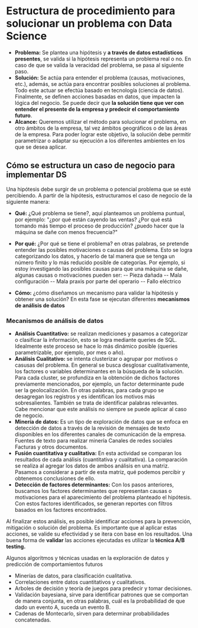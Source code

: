 # Estructura de procedimiento para solucionar un problema con Data Science

 - **Problema:** Se plantea una hipótesis y **a través de datos estadísticos presentes**, se valida si la hipótesis representa un problema real o no. En caso de que se valida la veracidad del problema, se pasa al siguiente paso.
 - **Solución:** Se actúa para entender el problema (causas, motivaciones, etc.), además, se actúa para encontrar posibles soluciones al problema. Todo este actuar se efectúa basado en tecnología (ciencia de datos). Finalmente, se definen acciones basadas en datos, que impacten la lógica del negocio. Se puede decir que **la solución tiene que ver con entender el presente de la empresa y predecir el comportamiento futuro**.
 - **Alcance:** Queremos utilizar el método para solucionar el problema, en otro ámbitos de la empresa, tal vez ámbitos geográficos o de las áreas de la empresa. Para poder lograr este objetivo, la solución debe permitir parametrizar o adaptar su ejecución a los diferentes ambientes en los que se desea aplicar.
## Cómo se estructura un caso de negocio para implementar DS

Una hipótesis debe surgir de un problema o potencial problema que se esté percibiendo. A partir de la hipótesis, estructuramos el caso de negocio de la siguiente manera:

 - **Qué:** ¿Qué problema se tiene?, aquí planteamos un problema puntual, por ejemplo: "¿por qué están cayendo las ventas? ¿Por qué está tomando más tiempo el proceso de producción? ¿puedo hacer que la máquina se dañe con menos frecuencia?"
 
 - **Por qué:** ¿Por qué se tiene el problema? en otras palabras, se pretende entender las posibles motivaciones o causas del problema. Esto se logra categorizando los datos, y hacerlo de tal manera que se tenga un número finito y lo más reducido posible de categorías. Por ejemplo, si estoy investigando las posibles causas para que una máquina se dañe, algunas causas o motivaciones pueden ser:
 -- Pieza dañada
 -- Mala configuración
 -- Mala praxis por parte del operario
 -- Fallo eléctrico
 
 - **Cómo:** ¿cómo diseñamos un mecanismo para validar la hipótesis y obtener una solución? En esta fase se ejecutan diferentes **mecanismos de análisis de datos**

### Mecanismos de análisis de datos

 - **Análisis Cuantitativo:** se realizan mediciones y pasamos a categorizar o clasificar la información, esto se logra mediante queries de SQL. Idealmente este proceso se hace lo más dinámico posible (queries parametrizable, por ejemplo, por mes o año).
 - **Análisis Cualitativo:** se intenta clusterizar o agrupar por motivos o casusas del problema. En general se busca desglosar cualitativamente, los factores o variables determinantes en la búsqueda de la solución. Para cada cluster, se profundiza en la obtención de dichos factores previamente mencionados, por ejemplo, un factor determinante pude ser la geolocalización. En otras palabras, para cada grupo se desagregan los registros y es identifican los motivos más sobresalientes. También se trata de identificar palabras relevantes. Cabe mencionar que este análisis no siempre se puede aplicar al caso de negocio.
 - **Minería de datos:** Es un tipo de exploración de datos que se enfoca en detección de datos a través de la revisión de mensajes de texto disponibles en los diferentes canales de comunicación de la empresa. Fuentes de texto para realizar minería Canales de redes sociales Facturas y otros documentos.
 - **Fusión cuantitativa y cualitativa:** En esta actividad se comparan los resultados de cada análisis (cuantitativa y cualitativa). La comparación se realiza al agregar los datos de ambos análisis en una matriz. Pasamos a considerar a partir de esta matriz, qué podemos percibir y obtenemos conclusiones de ello.
 - **Detección de factores determinantes:** Con los pasos anteriores, buscamos los factores determinantes que representan causas o motivaciones para el aparecimiento del problema planteado el hipótesis. Con estos factores identificados, se generan reportes con filtros basados en los factores encontrados.

Al finalizar estos análisis, es posible identificar acciones para la prevención, mitigación o solución del problema. Es importante que al aplicar estas acciones, se valide su efectividad y se itera con base en los resultados. Una buena forma de **validar** las acciones ejecutadas es utilizar la **técnica A/B testing.**

Algunos algoritmos y técnicas usadas en la exploración de datos y predicción de comportamientos futuros

 - Minerías de datos, para clasificación cualitativa.
 - Correlaciones entre datos cuantitativos y cualitativos.
 - Arboles de decisión y teoría de juegos para predecir y tomar decisiones.
 - Validación bayesiana, sirve para identificar patrones que se comportan de manera conjunta, en otras palabras, cuál es la probabilidad de que dado un evento A, suceda un evento B.
 - Cadenas de Montecarlo, sirven para determinar probabilidades concatenadas.
<!--stackedit_data:
eyJoaXN0b3J5IjpbLTczODU0OTE2MCw0NDkyMDE3NDAsLTE1NT
AxMTgxOTcsLTE0OTYxMjkzMzQsLTE2NTcyNDczMjcsMTAwMTQz
NzE2LDY0OTAxOTAyNCw5MjU3Mzg0NDgsMTc3MDY4MjAwMCw3Nj
U1NDg2ODZdfQ==
-->